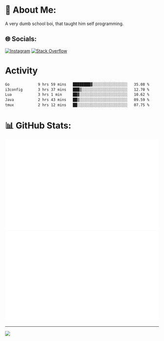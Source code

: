 # 💫 About Me:
A very dumb school boi, that taught him self programming.


## 🌐 Socials:
[![Instagram](https://img.shields.io/badge/Instagram-%23E4405F.svg?logo=Instagram&logoColor=white)](https://instagram.com/thinis.de) [![Stack Overflow](https://img.shields.io/badge/-Stackoverflow-FE7A16?logo=stack-overflow&logoColor=white)](https://stackoverflow.com/users/12344712) 

# Activity
<!--START_SECTION:waka-->

```txt
Go             9 hrs 59 mins   ████████▓░░░░░░░░░░░░░░░░   35.08 %
i3config       3 hrs 37 mins   ███▒░░░░░░░░░░░░░░░░░░░░░   12.70 %
Lua            3 hrs 1 min     ██▓░░░░░░░░░░░░░░░░░░░░░░   10.62 %
Java           2 hrs 43 mins   ██▒░░░░░░░░░░░░░░░░░░░░░░   09.59 %
tmux           2 hrs 12 mins   ██░░░░░░░░░░░░░░░░░░░░░░░   07.75 %
```

<!--END_SECTION:waka-->

# 📊 GitHub Stats:
![](https://raw.githubusercontent.com/CutieCat6778/github-stats/master/generated/overview.svg#gh-dark-mode-only)<br/>
![](https://raw.githubusercontent.com/CutieCat6778/github-stats/master/generated/languages.svg#gh-dark-mode-only)

---
[![](https://visitcount.itsvg.in/api?id=CutieCat6778&icon=0&color=0)](https://visitcount.itsvg.in)
